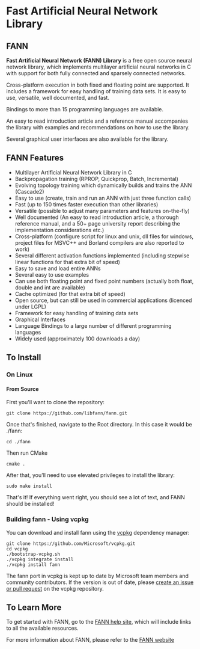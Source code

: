 # Fast Artificial Neural Network Library
## FANN

**Fast Artificial Neural Network (FANN) Library** is a free open source neural network library, which implements multilayer artificial neural networks in C with support for both fully connected and sparsely connected networks.

Cross-platform execution in both fixed and floating point are supported. It includes a framework for easy handling of training data sets. It is easy to use, versatile, well documented, and fast. 

Bindings to more than 15 programming languages are available. 

An easy to read introduction article and a reference manual accompanies the library with examples and recommendations on how to use the library. 

Several graphical user interfaces are also available for the library.

## FANN Features

* Multilayer Artificial Neural Network Library in C
* Backpropagation training (RPROP, Quickprop, Batch, Incremental)
* Evolving topology training which dynamically builds and trains the ANN (Cascade2)
* Easy to use (create, train and run an ANN with just three function calls)
* Fast (up to 150 times faster execution than other libraries)
* Versatile (possible to adjust many parameters and features on-the-fly)
* Well documented (An easy to read introduction article, a thorough reference manual, and a 50+ page university report describing the implementation considerations etc.)
* Cross-platform (configure script for linux and unix, dll files for windows, project files for MSVC++ and Borland compilers are also reported to work)
* Several different activation functions implemented (including stepwise linear functions for that extra bit of speed)
* Easy to save and load entire ANNs
* Several easy to use examples
* Can use both floating point and fixed point numbers (actually both float, double and int are available)
* Cache optimized (for that extra bit of speed)
* Open source, but can still be used in commercial applications (licenced under LGPL)
* Framework for easy handling of training data sets
* Graphical Interfaces
* Language Bindings to a large number of different programming languages
* Widely used (approximately 100 downloads a day)

## To Install

### On Linux

#### From Source

First you'll want to clone the repository:

`git clone https://github.com/libfann/fann.git`

Once that's finished, navigate to the Root directory. In this case it would be ./fann:

`cd ./fann`

Then run CMake

`cmake .`

After that, you'll need to use elevated privileges to install the library:

`sudo make install`

That's it! If everything went right, you should see a lot of text, and FANN should be installed!

### Building fann - Using vcpkg

You can download and install fann using the [vcpkg](https://github.com/Microsoft/vcpkg) dependency manager:

    git clone https://github.com/Microsoft/vcpkg.git
    cd vcpkg
    ./bootstrap-vcpkg.sh
    ./vcpkg integrate install
    ./vcpkg install fann

The fann port in vcpkg is kept up to date by Microsoft team members and community contributors. If the version is out of date, please [create an issue or pull request](https://github.com/Microsoft/vcpkg) on the vcpkg repository.

## To Learn More

To get started with FANN, go to the [FANN help site](http://leenissen.dk/fann/wp/help/), which will include links to all the available resources. 

For more information about FANN, please refer to the [FANN website](http://leenissen.dk/fann/wp/)
